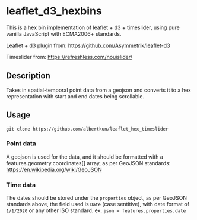 # leaflet_d3_hexbins
This is a hex bin implementation of leaflet + d3 + timeslider, using pure vanilla JavaScript with ECMA2006+ standards.

Leaflet + d3 plugin from:
https://github.com/Asymmetrik/leaflet-d3

Timeslider from:
https://refreshless.com/nouislider/
## Description
Takes in spatial-temporal point data from a geojson and converts it to a hex representation with start and end dates being scrollable.

## Usage
`git clone https://github.com/albertkun/leaflet_hex_timeslider`

### Point data
A geojson is used for the data, and it should be formatted with a features.geometry.coordinates[] array, as per GeoJSON standards:
https://en.wikipedia.org/wiki/GeoJSON

### Time data
The dates should be stored under the `properties` object, as per GeoJSON standards above, the field used is `Date` (case sentitive), with date format of `1/1/2020` or any other ISO standard.
ex. `json = features.properties.date`
